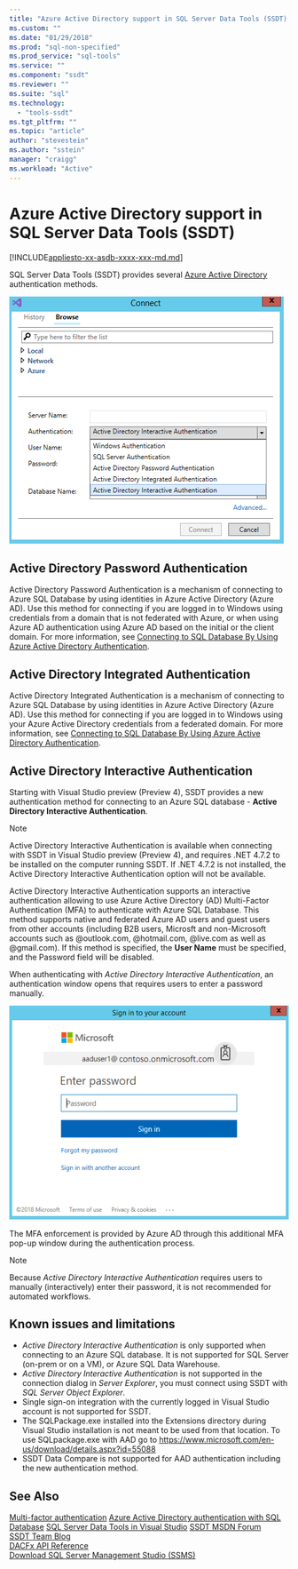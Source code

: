 ```yaml
---
title: "Azure Active Directory support in SQL Server Data Tools (SSDT) | Microsoft Docs"
ms.custom: ""
ms.date: "01/29/2018"
ms.prod: "sql-non-specified"
ms.prod_service: "sql-tools"
ms.service: ""
ms.component: "ssdt"
ms.reviewer: ""
ms.suite: "sql"
ms.technology: 
  - "tools-ssdt"
ms.tgt_pltfrm: ""
ms.topic: "article"
author: "stevestein"
ms.author: "sstein"
manager: "craigg"
ms.workload: "Active"
---
```

# Azure Active Directory support in SQL Server Data Tools (SSDT)

[!INCLUDE[appliesto-xx-asdb-xxxx-xxx-md.md](../includes/appliesto-xx-asdb-xxxx-xxx-md.md)]

SQL Server Data Tools (SSDT) provides several [Azure Active Directory](https://docs.microsoft.com/azure/active-directory/active-directory-whatis) authentication methods.

![SSDT connection dialog](media/azure-active-directory/interactive.png)

## Active Directory Password Authentication

Active Directory Password Authentication is a mechanism of connecting to Azure SQL Database by using identities in Azure Active Directory (Azure AD).  Use this method for connecting if you are logged in to Windows using credentials from a domain that is not federated with Azure, or when using Azure AD authentication using Azure AD based on the initial or the client domain. For more information, see [Connecting to SQL Database By Using Azure Active Directory Authentication](https://docs.microsoft.com/azure/sql-database/sql-database-aad-authentication).  

## Active Directory Integrated Authentication

Active Directory Integrated Authentication is a mechanism of connecting to Azure SQL Database by using identities in Azure Active Directory (Azure AD). Use this method for connecting if you are logged in to Windows using your Azure Active Directory credentials from a federated domain. For more information, see [Connecting to SQL Database By Using Azure Active Directory Authentication](https://docs.microsoft.com/azure/sql-database/sql-database-aad-authentication).

## Active Directory Interactive Authentication

Starting with Visual Studio preview (Preview 4), SSDT provides a new authentication method for connecting to an Azure SQL database - **Active Directory Interactive Authentication**.


> [!NOTE]
> Active Directory Interactive Authentication is available when connecting with SSDT in Visual Studio preview (Preview 4), and requires .NET 4.7.2 to be installed on the computer running SSDT. If .NET 4.7.2 is not installed, the Active Directory Interactive Authentication option will not be available.


Active Directory Interactive Authentication supports an interactive authentication allowing to use Azure Active Directory (AD) Multi-Factor Authentication (MFA) to authenticate with Azure SQL Database. This method supports native and federated Azure AD users and guest users from other accounts (including B2B users, Microsft and non-Microsoft accounts such as @outlook.com, @hotmail.com, @live.com as well as @gmail.com). If this method is specified, the **User Name** must be specified, and the Password field will be disabled. 

When authenticating with *Active Directory Interactive Authentication*, an authentication window opens that requires users to enter a password manually.

![sign in dialog](media/azure-active-directory/sign-in.png)

The MFA enforcement is provided by Azure AD through this additional MFA pop-up window during the authentication process.

> [!NOTE]
> Because *Active Directory Interactive Authentication* requires users to manually (interactively) enter their password, it is not recommended for automated workflows.


## Known issues and limitations

- *Active Directory Interactive Authentication* is only supported when connecting to an Azure SQL database. It is not supported for SQL Server (on-prem or on a VM), or Azure SQL Data Warehouse.
- *Active Directory Interactive Authentication* is not supported in the connection dialog in *Server Explorer*, you must connect using SSDT with *SQL Server Object Explorer*.
- Single sign-on integration with the currently logged in Visual Studio account is not supported for SSDT.
- The SQLPackage.exe installed into the Extensions directory during Visual Studio installation is not meant to be used from that location. To use SQLpackage.exe with AAD go to https://www.microsoft.com/en-us/download/details.aspx?id=55088 
- SSDT Data Compare is not supported for AAD authentication including the new authentication method.  





## See Also  
[Multi-factor authentication](https://docs.microsoft.com/azure/sql-database/sql-database-ssms-mfa-authentication)
[Azure Active Directory authentication with SQL Database](https://docs.microsoft.com/azure/sql-database/sql-database-aad-authentication-configure)
[SQL Server Data Tools in Visual Studio](https://msdn.microsoft.com/library/hh272686(v=vs.103).aspx)  
[SSDT MSDN Forum](https://social.msdn.microsoft.com/Forums/sqlserver/home?forum=ssdt)  
[SSDT Team Blog](http://blogs.msdn.com/b/ssdt/)  
[DACFx API Reference](https://msdn.microsoft.com/library/dn645454.aspx)  
[Download SQL Server Management Studio (SSMS)](../ssms/download-sql-server-management-studio-ssms.md)  
